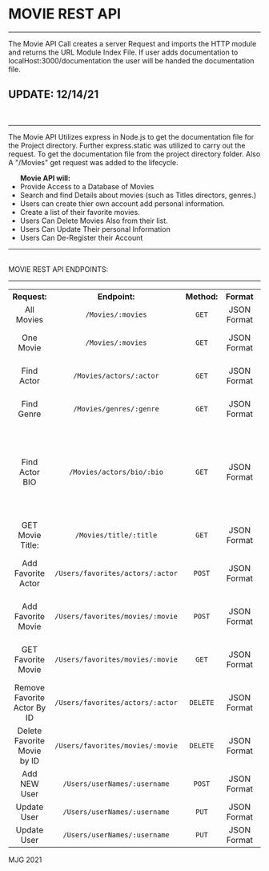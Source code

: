 <h1>MOVIE REST API</h1>
<hr>
<p>The Movie API Call creates a server Request and imports the HTTP module and returns the URL Module Index File. 
If user adds documentation to localHost:3000/documentation the user will be handed the documentation file.</p>

<h2>UPDATE: 12/14/21</h2><br>
<hr>
<p>The Movie API Utilizes express in Node.js to get the documentation file for the Project directory. Further
    express.static was utilized to carry out the request. To get the documentation file from the project directory folder.
    Also A "/Movies"  get request was added to the lifecycle.
</p>

<ul><strong>Movie API will:</strong>
    <li>Provide Access to a Database of Movies</li>
    <li> Search and find Details about movies 
    (such as Titles directors, genres.) </li>
    <li>Users can create thier own account
    add personal information.</li>
    <li>Create a list of their favorite movies.</li>
    <li> Users Can Delete Movies Also from their list.</li>
    <li> Users Can Update Their personal Information</li>
    <li>Users Can De-Register their Account</li>
</ul>
<hr>
<br>
MOVIE REST API ENDPOINTS:
<hr>

<table style="text-align:center">
  <tr>
    <th>Request:</th>
    <th>Endpoint:</th>
    <th>Method:</th>
    <th>Format</th>
    <th>Description<th>
  </tr>
  <tr>
    <td>All Movies</td>
    <td><code>/Movies/:movies</code></td>
    <td><code>GET</code></td>
    <td>JSON Format</td>
    <td>Gets All Movies</td>
  </tr>
  
  <tr>
    <td>One Movie</td>
    <td><code>/Movies/:movies</code></td>
    <td><code>GET</code></td>
    <td>JSON Format</td>
    <td>Returns a Single Movie</td>
  </tr>

  <tr>
    <td>Find Actor</td>
    <td><code>/Movies/actors/:actor</code></td>
    <td><code>GET</code></td>
    <td>JSON Format</td>
    <td>Returns a Single Actor</td>
  </tr>
  
  <tr>
    <td>Find Genre</td>
    <td><code>/Movies/genres/:genre</code></td>
    <td><code>GET</code></td>
    <td>JSON Format</td>
    <td>Returns All Movie Genres</td>
  </tr>
  
  <tr>
    <td>Find Actor BIO</td>
    <td><code>/Movies/actors/bio/:bio</code></td>
    <td><code>GET</code></td>
    <td>JSON Format</td>
    <td>Returns data about each actors Bio <br>Data Birth Year Death year and Movies Played</td>
  </tr>
  
  <tr>
    <td>GET Movie Title:</td>
      <td><code>/Movies/title/:title</code></td>
      <td><code>GET</code></td>
    <td>JSON Format</td>
    <td>Returns Each Movie Title</td>
  </tr>
  

  <tr>
    <td>Add Favorite Actor</td>
    <td><code>/Users/favorites/actors/:actor</code></td>
    <td><code>POST</code></td>
    <td>JSON Format</td>
    <td>Adds Users Favorite Actor to their list</td>
  </tr>
  
  <tr>
    <td>Add Favorite Movie</td>
    <td><code>/Users/favorites/movies/:movie</code></td>
    <td><code>POST</code></td>
    <td>JSON Format</td>
    <td>Adds Favorite Movie to their list</td>
  </tr>
  <tr>
    <td>GET Favorite Movie</td>
    <td><code>/Users/favorites/movies/:movie</code></td>
    <td><code>GET</code></td>
    <td>JSON Format</td>
    <td>Get Favorite Movie from their list</td>
  </tr>
  
  <tr>
    <td>Remove Favorite Actor By ID</td>
    <td><code>/Users/favorites/actors/:actor</code></td>
    <td><code>DELETE</code></td>
    <td>JSON Format</td>
    <td>Removes favorite Actor from Users list</td>
  </tr>
<tr>
    <td>Delete Favorite Movie by ID</td>
    <td><code>/Users/favorites/movies/:movie</code></td>
    <td><code>DELETE</code></td>
    <td>JSON Format</td>
    <td>Removes favorite Movie from Users list</td>
  </tr>

  <tr>
    <td>Add NEW User</td>
    <td><code>/Users/userNames/:username</code></td>
    <td><code>POST</code></td>
    <td>JSON Format</td>
    <td>Creates New User</td>
  </tr>

  <tr>
    <td>Update User</td>
    <td><code>/Users/userNames/:username</code></td>
    <td><code>PUT</code></td>
    <td>JSON Format</td>
    <td>Creates New User</td>
  </tr>

  
  <tr>
    <td>Update User</td>
    <td><code>/Users/userNames/:username</code></td>
    <td><code>PUT</code></td>
    <td>JSON Format</td>
    <td>Creates New User</td>
  </tr>

  </table>



MJG 2021
